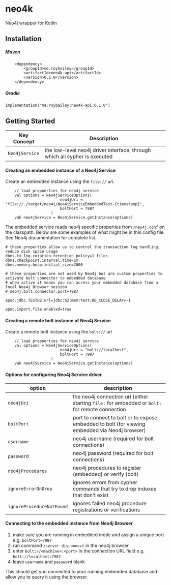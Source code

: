 # neo4k

Neo4j wrapper for Kotlin

## Installation

##### Maven 

```
    <dependency>
        <groupId>me.roybailey</groupId>
        <artifactId>neo4k-api</artifactId>
        <version>0.1.0</version>
    </dependency>
```

##### Gradle 

`implementation("me.roybailey:neo4k-api:0.1.0")`

## Getting Started

Key Concept | Description
------------|------------
`Neo4jService` | the low-level neo4j driver interface, through which all cypher is executed

#### Creating an embedded instance of a Neo4j Service

Create an embedded instance using the `file://` uri.  

```
    // load propoerties for neo4j service
    val options = Neo4jServiceOptions(
                        neo4jUri = "file://./target/neo4j/Neo4jServiceEmbeddedTest-{timestamp}",
                        boltPort = 7987
                    )
    vak neo4jService = Neo4jService.getInstance(options)
```

The embedded service reads neo4j specific properties from `/neo4j.conf` on the classpath.
Below are some examples of what might be in this config file.  See Neo4j documentation for complete list.

```
# these properties allow us to control the transaction log handling, reduce disk space usage
dbms.tx_log.rotation.retention_policy=1 files
dbms.checkpoint.interval.time=1m
dbms.memory.heap.initial_size=2000

# these properties are not used by Neo4j but are custom properties to activate bolt connector to embedded database
# when active it means you can access your embedded database from a local Noe4j Browser session
# neo4j.bolt.connector.port=7887

apoc.jdbc.TESTH2.url=jdbc:h2:mem:test;DB_CLOSE_DELAY=-1

apoc.import.file.enabled=true
```

#### Creating a remote bolt instance of Neo4j Service

Create a remote bolt instance using the `bolt://` uri

```
    // load propoerties for neo4j service
    val options = Neo4jServiceOptions(
                        neo4jUri = "bolt://localhost",
                        boltPort = 7987
                    )
    vak neo4jService = Neo4jService.getInstance(options)
```

#### Options for configuring Neo4j Service driver

option | description
-------|------------
`neo4jUri` | the neo4j connection uri (either starting `file:` for embedded or `bolt:` for remote connection
`boltPort` | port to connect to bolt or to expose embedded to bolt (for viewing embedded via Neo4j browser)
`username` | neo4j username (required for bolt connections)
`password` | neo4j password (required for bolt connections)
`neo4jProcedures` | neo4j procedures to register (embedded) or verify (bolt)
`ignoreErrorOnDrop` | ignores errors from cypher commands that try to drop indexes that don't exist
`ignoreProcedureNotFound` | ignores failed neo4j procedure registrations or verifications

#### Connecting to the embedded instance from Neo4j Browser

1. make sure you are running in embedded mode and assign a unique port e.g. `boltPort=7987`
1. run command `:server disconnect` in the neo4j browser
1. enter `bolt://<machine>:<port>` in the connection URL field e.g. `bolt://localhost:7987`
1. leave `username` and `password` blank

This should get you connected to your running embedded database and allow you to query it using the browser. 



